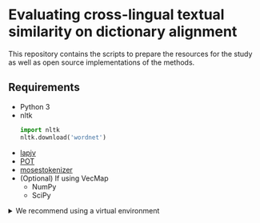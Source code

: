 # Evaluating cross-lingual textual similarity on dictionary alignment

This repository contains the scripts to prepare the resources for the study as well as open source implementations of the methods.

## Requirements
- Python 3
- nltk
    ```python
    import nltk
    nltk.download('wordnet')
    ```
- [lapjv](https://pypi.org/project/lapjv/)
- [POT](https://pypi.org/project/POT/)
- [mosestokenizer](https://pypi.org/project/mosestokenizer/)
- (Optional) If using VecMap
    * NumPy
    * SciPy

<details><summary>We recommend using a virtual environment</summary>
<p>

In order to create a [virtual environment](https://docs.python.org/3/library/venv.html#venv-def) that resides in a directory `.env` under home;

```bash
cd ~
mkdir -p .env && cd .env
python -m venv evaluating
source ~/.env/evaluating/bin/activate
```

Inside the virtual environment, the python interpreter and the installed packages are isolated.
In order to install all dependencies automatically;

```bash
pip install -r requirements.txt
```

After done with the environment run;

```bash
deactivate
```

</p>


## Acquiring The Data

```bash
git clone https://github.com/yigitsever/Evaluating-Dictionary-Alignment.git && cd Evaluating-Dictionary-Alignment
./get_data.sh
```

This will create two directories; `dictionaries` and `wordnets`.
Linewise aligned definition files are in `wordnets/ready`.

## Acquiring The Embeddings

We use [VecMap](https://github.com/artetxem/vecmap) on [fastText](https://fasttext.cc/) embeddings.
You can skip this step if you are providing your own polylingual embeddings.
Otherwise;

* initialize and update the VecMap submodule;

```bash
git submodule init && git submodule update
```

* make sure `./get_data` is already run and `dictionaries` directory is present.

* run;

```bash
./get_embeddings.sh
```

Bear in mind that this will require around 50 GB free space.

